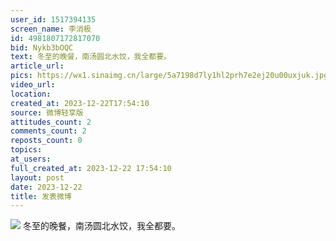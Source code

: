 ```yaml
---
user_id: 1517394135
screen_name: 李消极
id: 4981807172817070
bid: Nykb3bOQC
text: 冬至的晚餐，南汤圆北水饺，我全都要。 
article_url: 
pics: https://wx1.sinaimg.cn/large/5a7198d7ly1hl2prh7e2ej20u00uxjuk.jpg
video_url: 
location: 
created_at: 2023-12-22T17:54:10
source: 微博轻享版
attitudes_count: 2
comments_count: 2
reposts_count: 0
topics: 
at_users: 
full_created_at: 2023-12-22 17:54:10
layout: post
date: 2023-12-22
title: 发表微博
---
```



![](https://image.baidu.com/search/down?url=https://wx1.sinaimg.cn/large/5a7198d7ly1hl2prh7e2ej20u00uxjuk.jpg)
冬至的晚餐，南汤圆北水饺，我全都要。 
